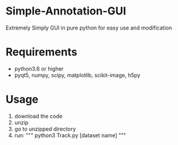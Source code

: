 # Simple-Annotation-GUI
Extremely Simply GUI in pure python for easy use and modification

# Requirements
- python3.6 or higher
- pyqt5, numpy, scipy, matplotlib, scikit-image, h5py

# Usage
1. download the code
2. unzip
3. go to unzipped directory
4. run:
"""
python3 Track.py [dataset name]
"""







